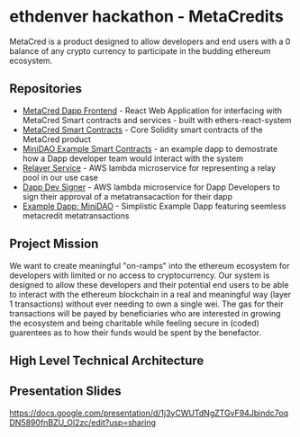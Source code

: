 # ethdenver hackathon - MetaCredits

MetaCred is a product designed to allow developers and end users with a 0 balance of any crypto currency to participate in the budding ethereum ecosystem.

## Repositories

 - [MetaCred Dapp Frontend](https://github.com/rapid-eth/meta-credits) - React Web Application for interfacing with MetaCred Smart contracts and services - built with ethers-react-system
 - [MetaCred Smart Contracts](https://github.com/rapid-eth/ethdenver-metacred-contracts) - Core Solidity smart contracts of the MetaCred product
 - [MiniDAO Example Smart Contracts](https://github.com/rapid-eth/ethdenver-metacred-minidao-example) - an example dapp to demostrate how a Dapp developer team would interact with the system
 - [Relayer Service](https://github.com/rapid-eth/ethdenver-metacred-relayer-lambda) - AWS lambda microservice for representing a relay pool in our use case
 - [Dapp Dev Signer](https://github.com/rapid-eth/ethdenver-metacred-dapp-signer-lambda) - AWS lambda microservice for Dapp Developers to sign their approval of a metatransacaction for their dapp
 - [Example Dapp: MiniDAO](https://github.com/rapid-eth/ethdenver-minidao-dapp) - Simplistic Example Dapp featuring seemless metacredit metatransactions

## Project Mission

We want to create meaningful "on-ramps" into the ethereum ecosystem for developers with limited or no access to cryptocurrency. Our system is designed to allow these developers and their potential end users to be able to interact with the ethereum blockchain in a real and meaningful way (layer 1 transactions) without ever needing to own a single wei. The gas for their transactions will be payed by beneficiaries who are interested in growing the ecosystem and being charitable while feeling secure in (coded) guarentees as to how their funds would be spent by the benefactor.

## High Level Technical Architecture

[](./pics/metacredits-architecture.png)


## Presentation Slides

https://docs.google.com/presentation/d/1j3yCWUTdNgZTGvF94Jbjndc7oqDN5890fnBZU_Ol2zc/edit?usp=sharing
